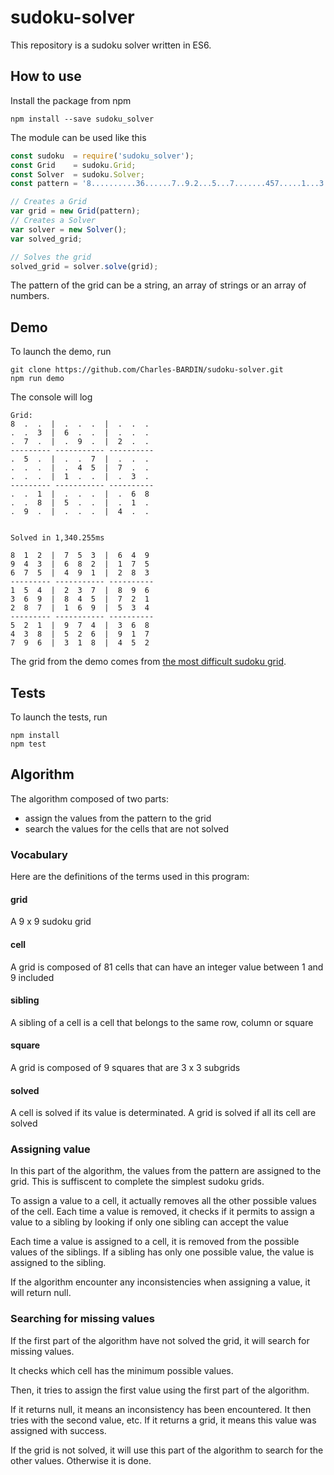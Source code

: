 # sudoku-solver

This repository is a sudoku solver written in ES6. 

## How to use
Install the package from npm
```
npm install --save sudoku_solver
```
The module can be used like this
```js
const sudoku  = require('sudoku_solver');
const Grid    = sudoku.Grid;
const Solver  = sudoku.Solver;
const pattern = '8..........36......7..9.2...5...7.......457.....1...3...1....68..85...1..9....4..';

// Creates a Grid
var grid = new Grid(pattern);
// Creates a Solver
var solver = new Solver();
var solved_grid;

// Solves the grid
solved_grid = solver.solve(grid);
```
The pattern of the grid can be a string, an array of strings or an array of numbers.
## Demo
To launch the demo, run
```
git clone https://github.com/Charles-BARDIN/sudoku-solver.git
npm run demo
```
The console will log
```
Grid:
8  .  .  |  .  .  .  |  .  .  .
.  .  3  |  6  .  .  |  .  .  .
.  7  .  |  .  9  .  |  2  .  .
--------- ----------- ----------
.  5  .  |  .  .  7  |  .  .  .
.  .  .  |  .  4  5  |  7  .  .
.  .  .  |  1  .  .  |  .  3  .
--------- ----------- ----------
.  .  1  |  .  .  .  |  .  6  8
.  .  8  |  5  .  .  |  .  1  .
.  9  .  |  .  .  .  |  4  .  .


Solved in 1,340.255ms

8  1  2  |  7  5  3  |  6  4  9
9  4  3  |  6  8  2  |  1  7  5
6  7  5  |  4  9  1  |  2  8  3
--------- ----------- ----------
1  5  4  |  2  3  7  |  8  9  6
3  6  9  |  8  4  5  |  7  2  1
2  8  7  |  1  6  9  |  5  3  4
--------- ----------- ----------
5  2  1  |  9  7  4  |  3  6  8
4  3  8  |  5  2  6  |  9  1  7
7  9  6  |  3  1  8  |  4  5  2
```

The grid from the demo comes from [the most difficult sudoku grid](http://puzzling.stackexchange.com/questions/252/how-do-i-solve-the-worlds-hardest-sudoku).

## Tests
To launch the tests, run

```
npm install
npm test
```

## Algorithm
The algorithm composed of two parts:
* assign the values from the pattern to the grid
* search the values for the cells that are not solved

### Vocabulary
Here are the definitions of the terms used in this program: 

#### grid 
A 9 x 9 sudoku grid

#### cell
A grid is composed of 81 cells that can have an integer value between 1 and 9 included

#### sibling
A sibling of a cell is a cell that belongs to the same row, column or square

#### square
A grid is composed of 9 squares that are 3 x 3 subgrids

#### solved
A cell is solved if its value is determinated. A grid is solved if all its cell are solved 

### Assigning value
In this part of the algorithm, the values from the pattern are assigned to the grid. This is suffiscent to complete the simplest sudoku grids.

To assign a value to a cell, it actually removes all the other possible values of the cell.
Each time a value is removed, it checks if it permits to assign a value to a sibling by looking if only one sibling can accept the value

Each time a value is assigned to a cell, it is removed from the possible values of the siblings. If a sibling has only one possible value, the value is assigned to the sibling.

If the algorithm encounter any inconsistencies when assigning a value, it will return null.

### Searching for missing values
If the first part of the algorithm have not solved the grid, it will search for missing values.

It checks which cell has the minimum possible values. 

Then, it tries to assign the first value using the first part of the algorithm.

If it returns null, it means an inconsistency has been encountered. It then tries with the second value, etc.
If it returns a grid, it means this value was assigned with success. 

If the grid is not solved, it will use this part of the algorithm to search for the other values. Otherwise it is done.
